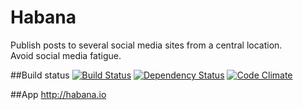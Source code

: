 Habana
======

Publish posts to several social media sites from a central location.  
Avoid social media fatigue.


##Build status
[![Build Status](https://travis-ci.org/fraxedas/habana.svg?branch=master)](https://travis-ci.org/fraxedas/habana)
[![Dependency Status](https://david-dm.org/fraxedas/habana.svg)](https://david-dm.org/fraxedas/habana)
[![Code Climate](https://codeclimate.com/github/fraxedas/habana/badges/gpa.svg)](https://codeclimate.com/github/fraxedas/habana)

##App
http://habana.io
